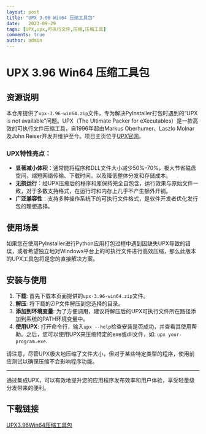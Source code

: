 ```yaml
---
layout: post
title: "UPX 3.96 Win64 压缩工具包"
date:   2023-09-29
tags: [UPX,upx,可执行文件,压缩,压缩工具]
comments: true
author: admin
---
```

# UPX 3.96 Win64 压缩工具包

## 资源说明

本仓库提供了`upx-3.96-win64.zip`文件，专为解决PyInstaller打包时遇到的“UPX is not available”问题。UPX（The Ultimate Packer for eXecutables）是一款高效的可执行文件压缩工具，自1996年起由Markus Oberhumer、Laszlo Molnar及John Reiser开发并维护至今。项目主页位于[UPX官网](https://upx.github.io/)。

### UPX特性亮点：

- **显著减小体积**：通常能将程序和DLL文件大小减少50%-70%，极大节省磁盘空间，缩短网络传输、下载时间，以及降低整体分发和存储成本。
- **无损运行**：经UPX压缩后的程序和库保持完全自包含，运行效果与原始文件一致，对于多数支持格式，在运行时和内存上几乎不产生额外开销。
- **广泛兼容性**：支持多种操作系统下的可执行文件格式，是软件开发者优化发行包的理想选择。

## 使用场景

如果您在使用PyInstaller进行Python应用打包过程中遇到因缺失UPX导致的错误，或者希望独立地对Windows平台上的可执行文件进行高效压缩，那么此版本的UPX工具包将是您的直接解决方案。

## 安装与使用

1. **下载**: 首先下载本页面提供的`upx-3.96-win64.zip`文件。
2. **解压**: 将下载的ZIP文件解压到您选择的目录。
3. **添加到环境变量**: 为了方便调用，建议将解压后的UPX可执行文件所在路径添加到系统的PATH环境变量中。
4. **使用UPX**: 打开命令行，输入`upx --help`检查安装是否成功，并查看其使用帮助。之后，您可以使用UPX来压缩特定的exe或dll文件，如: `upx your-program.exe`.

请注意，尽管UPX极大地压缩了文件大小，但对于某些特定类型的程序，使用前应测试以确保压缩不会影响程序功能。

--- 

通过集成UPX，可以有效地提升您的应用程序发布效率和用户体验，享受轻量级分发带来的便利。

## 下载链接

[UPX3.96Win64压缩工具包](https://pan.quark.cn/s/09438237e449)